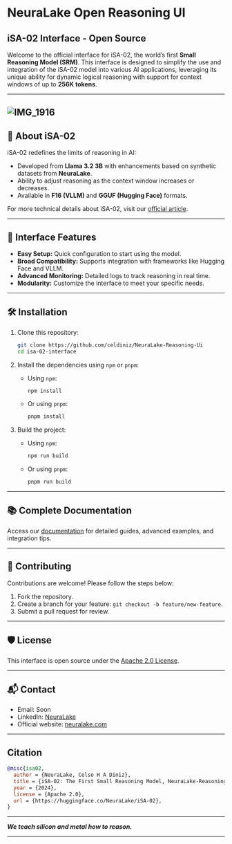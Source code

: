 
# NeuraLake Open Reasoning UI  
## iSA-02 Interface - Open Source

Welcome to the official interface for iSA-02, the world’s first **Small Reasoning Model (SRM)**. This interface is designed to simplify the use and integration of the iSA-02 model into various AI applications, leveraging its unique ability for dynamic logical reasoning with support for context windows of up to **256K tokens**.

---  
![IMG_1916](https://github.com/user-attachments/assets/3971bd4f-6986-4f36-a9d8-f6d8d48d84e9)  
---

## 🌟 **About iSA-02**

iSA-02 redefines the limits of reasoning in AI:  
- Developed from **Llama 3.2 3B** with enhancements based on synthetic datasets from **NeuraLake**.  
- Ability to adjust reasoning as the context window increases or decreases.  
- Available in **F16 (VLLM)** and **GGUF (Hugging Face)** formats.

For more technical details about iSA-02, visit our [official article](https://huggingface.co/NeuraLakeAi/iSA-02-Nano-1B-Preview).

---

## 🚀 **Interface Features**

- **Easy Setup:** Quick configuration to start using the model.  
- **Broad Compatibility:** Supports integration with frameworks like Hugging Face and VLLM.  
- **Advanced Monitoring:** Detailed logs to track reasoning in real time.  
- **Modularity:** Customize the interface to meet your specific needs.

---

## 🛠️ **Installation**

1. Clone this repository:
   ```bash
   git clone https://github.com/celdiniz/NeuraLake-Reasoning-Ui
   cd isa-02-interface
   ```

2. Install the dependencies using `npm` or `pnpm`:
   - Using `npm`:
     ```bash
     npm install
     ```
   - Or using `pnpm`:
     ```bash
     pnpm install
     ```

3. Build the project:
   - Using `npm`:
     ```bash
     npm run build
     ```
   - Or using `pnpm`:
     ```bash
     pnpm run build
     ```

---

## 📚 **Complete Documentation**

Access our [documentation](https://huggingface.co/NeuraLakeAi/iSA-02-Nano-1B-Preview) for detailed guides, advanced examples, and integration tips.

---

## 🧪 **Contributing**

Contributions are welcome! Please follow the steps below:  
1. Fork the repository.  
2. Create a branch for your feature: `git checkout -b feature/new-feature`.  
3. Submit a pull request for review.

---

## 🛡️ **License**

This interface is open source under the [Apache 2.0 License](LICENSE).

---

## 📬 **Contact**

- Email: Soon  
- LinkedIn: [NeuraLake](https://www.linkedin.com/company/neuralake)  
- Official website: [neuralake.com](https://neuralake.com.br)

---

## Citation  

```bibtex
@misc{isa02,
  author = {NeuraLake, Celso H A Diniz},
  title = {iSA-02: The First Small Reasoning Model, NeuraLake-Reasoning-Ui},
  year = {2024},
  license = {Apache 2.0},
  url = {https://huggingface.co/NeuraLake/iSA-02},
}
```  

---

**_We teach silicon and metal how to reason._**

---
